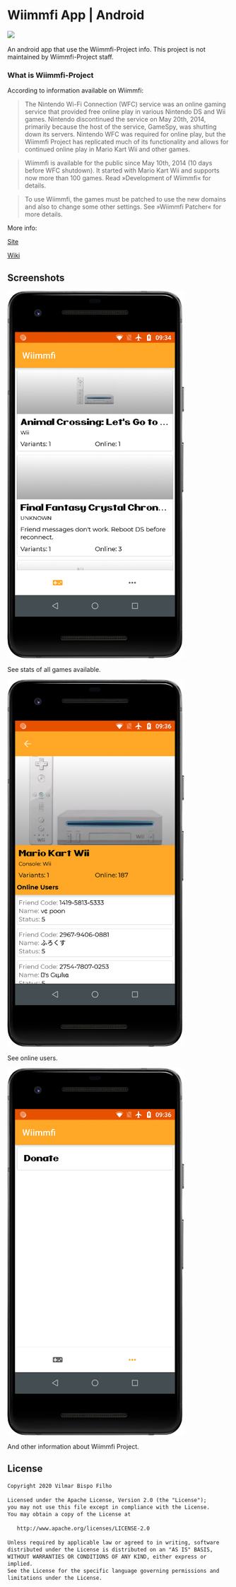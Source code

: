 # Wiimmfi App | Android
<img src="https://app.bitrise.io/app/8b3c796e5a7698d5/status.svg?token=Jr8pIY4zIfzcSlSc4qpglA&branch=master">

An android app that use the Wiimmfi-Project info. This project is not maintained by Wiimmfi-Project staff.

### What is Wiimmfi-Project

According to information available on Wiimmfi:

> The Nintendo Wi-Fi Connection (WFC) service was an online gaming service that provided free online play in various Nintendo DS and Wii games. Nintendo discontinued the service on May 20th, 2014, primarily because the host of the service, GameSpy, was shutting down its servers. Nintendo WFC was required for online play, but the Wiimmfi Project has replicated much of its functionality and allows for continued online play in Mario Kart Wii and other games.

> Wiimmfi is available for the public since May 10th, 2014 (10 days before WFC shutdown). It started with Mario Kart Wii and supports now more than 100 games. Read »Development of Wiimmfi« for details.

> To use Wiimmfi, the games must be patched to use the new domains and also to change some other settings. See »Wiimmfi Patcher« for more details.

More info:

[Site](https://wiimmfi.de/)

[Wiki](http://wiiki.wii-homebrew.com/Wiimmfi_%28en%29)

Screenshots
-----------
![](images/game_stats.png)

See stats of all games available.

![](images/game_detail.png)

See online users.

![](images/more.png)

And other information about Wiimmfi Project.

License
--------

    Copyright 2020 Vilmar Bispo Filho

    Licensed under the Apache License, Version 2.0 (the "License");
    you may not use this file except in compliance with the License.
    You may obtain a copy of the License at

       http://www.apache.org/licenses/LICENSE-2.0

    Unless required by applicable law or agreed to in writing, software
    distributed under the License is distributed on an "AS IS" BASIS,
    WITHOUT WARRANTIES OR CONDITIONS OF ANY KIND, either express or implied.
    See the License for the specific language governing permissions and
    limitations under the License.